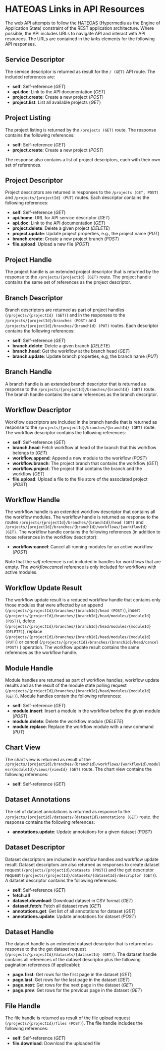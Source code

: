 # HATEOAS Links in API Resources

The web API attempts to follow the [HATEOAS](https://en.wikipedia.org/wiki/HATEOAS) (Hypermedia as the Engine of Application State) constraint of the REST application architecture. Where possible, the API includes URLs to navigate API and interact with API resources. The URLs are contained in the *links* elements for the following API responses.



## Service Descriptor

The service descriptor is returned as result for the `/ (GET)` API route.  The included references are:

- **self**: Self-reference (*GET*)
- **api.doc**: Link to the API documentation (*GET*)
- **project.create**: Create a new project (*POST*)
- **project.list**: List all available projects (*GET*)



## Project Listing

The project listing is returned by the `/projects (GET)` route. The response contains the following references:

- **self**: Self-reference (*GET*)
- **project.create**: Create a new project (*POST*)

The response also contains a list of project descriptors, each with their own set of references.



## Project Descriptor

Project descriptors are returned in responses to the `/projects (GET, POST)` and `/projects/{projectId} (PUT)` routes. Each descriptor contains the following references:

- **self**: Self-reference (*GET*)
- **api.home**: URL for API service descriptor (*GET*)
- **api.doc**: Link to the API documentation (*GET*)
- **project.delete**: Delete a given project (*DELETE*)
- **project.update**: Update project properties, e.g., the project name (*PUT*)
- **branch.create**: Create a new project branch (*POST*)
- **file.upload**: Upload a new file (*POST*)



## Project Handle

The project handle is an extended project descriptor that is returned by the response to the `/projects/{projectId} (GET)` route. The project handle contains the same set of references as the project descriptor.



## Branch Descriptor

Branch descriptors are returned as part of project handles (`/projects/{projectId} (GET)`) and in the responses to the `/projects/{projectId}/branches (POST)` and `/projects/{projectId}/branches/{branchId} (PUT)` routes. Each descriptor contains the following references:

- **self**: Self-reference (*GET*)
- **branch.delete**: Delete a given branch (*DELETE*)
- **branch.head**: Get the workflow at the branch head (*GET*)
- **branch.update**: Update branch properties, e.g, the branch name (*PUT*)



## Branch Handle

A branch handle is an extended branch descriptor that is returned as response to the `/projects/{projectId}/branches/{branchId} (GET)` route. The branch handle contains the same references as the branch descriptor.



## Workflow Descriptor

Workflow descriptors are included in the branch handle that is returned as response to the `/projects/{projectId}/branches/{branchId} (GET)` route. The workflow descriptor contains the following references:

- **self**: Self-reference (*GET*)
- **branch.head**: Fetch workflow at head of the branch that this workflow belongs to (*GET*)
- **workflow.append**: Append a new module to the workflow (*POST*)
- **workflow.branch**: The project branch that contains the workflow (*GET*)
- **workflow.project**: The project that contains the branch and the workflow (*GET*)
- **file.upload**: Upload a file to the file store of the associated project (*POST*)



## Workflow Handle

The workflow handle is an extended workflow descriptor that contains all the workflow modules. The workflow handle is returned as response to the routes `/projects/{projectId}/branches/{branchId}/head (GET)` and `/projects/{projectId}/branches/{branchId}/workflows/{workflowId} (GET)`. The workflow handle contains the following references (in addition to those references in the workflow descriptor):

- **workflow:cancel**: Cancel all running modules for an active workflow (*POST*)

Note that the *self* reference is not included in handles for workflows that are empty. The *workflow.cancel* reference is only included for workflows with active modules.



## Workflow Update Result

The workflow update result is a reduced workflow handle that contains only those modules that were affected by an append (`/projects/{projectId}/branches/{branchId}/head (POST)`), insert (`/projects/{projectId}/branches/{branchId}/head/modules/{moduleId} (POST)`), delete (`/projects/{projectId}/branches/{branchId}/head/modules/{moduleId} (DELETE)`), replace (`/projects/{projectId}/branches/{branchId}/head/modules/{moduleId} (PUT)`) or cancel (`/projects/{projectId}/branches/{branchId}/head/cancel (POST)` ) operation. The workflow update result contains the same references as the workflow handle.



## Module Handle

Module handles are returned as part of workflow handles, workflow update results and as the result of the module state polling request (`/projects/{projectId}/branches/{branchId}/head/modules/{moduleId} (GET)`). Module handles contain the following references:

- **self**: Self-reference (*GET*)
- **module.insert**: Insert a module in the workflow before the given module (*POST*)
- **module.delete**: Delete the workflow module (*DELETE*)
- **module.replace**: Replace the workflow module with a new command (*PUT*)



## Chart View

The chart view is returned as result of the `/projects/{projectId}/branches/{branchId}/workflows/{workflowId}/modules/{moduleId}/views/{viewId} (GET)` route. The chart view contains the following references:

- **self**: Self-reference (*GET*)



## Dataset Annotations

The set of dataset annotations is returned as response to the `/projects/{projectId}/datasets/{datasetId}/annotations (GET)` route. the response contains the following references:

- **annotations.update**: Update annotations for a given dataset (*POST*)



## Dataset Descriptor

Dataset descriptors are included in workflow handles and workflow update result. Dataset descriptors are also returned as responses to create dataset request (`/projects/{projectId}/datasets (POST)`) and the get descriptor request (`/projects/{projectId}/datasets/{datasetId}/descriptor (GET)`). A dataset descriptor contains the following references:

- **self**: Self-reference (*GET*)
- **fetch.all**
- **dataset.download**: Download dataset in CSV format (*GET*)
- **dataset.fetch**: Fetch all dataset rows (*GET*)
- **annotations.get**: Get list of all annotations for dataset (*GET*)
- **annotations.update**: Update annotations for dataset (*POST*)



## Dataset Handle

The dataset handle is an extended dataset descriptor that is returned as response to the the get dataset request (`/projects/{projectId}/datasets/{datasetId} (GET)`). The dataset handle contains all references of the dataset descriptor plus the following pagination references (if applicable):

- **page.first**: Get rows for the first page in the dataset (*GET*)
- **page.last**: Get rows for the last page in the dataset (*GET*)
- **page.next**: Get rows for the next page in the dataset (*GET*)
- **page.prev**: Get rows for the previous page in the dataset (*GET*)



## File Handle

The file handle is returned as result of the file upload request (`/projects/{projectId}/files (POST)`). The file handle includes the following references:

- **self**: Self-reference (*GET*)
- **file.download**: Download the uploaded file
